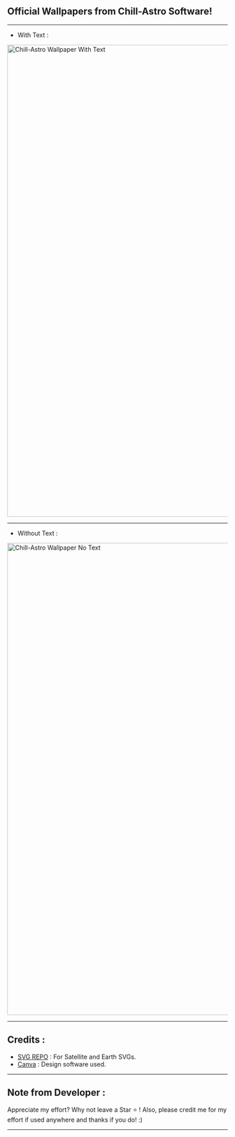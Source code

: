 ## Official Wallpapers from Chill-Astro Software!

---

- With Text :
  
<img width="1920" height="1080" alt="Chill-Astro Wallpaper With Text" src="https://github.com/user-attachments/assets/3a5db3c6-51dd-4b91-9121-2b0fc00bea1f" />

---

- Without Text :  

<img width="1920" height="1080" alt="Chill-Astro Wallpaper No Text" src="https://github.com/user-attachments/assets/0b32d156-5422-4b54-9979-07c3e9eefa25" />

---

## Credits :

- [SVG REPO](https://www.svgrepo.com/) : For Satellite and Earth SVGs.
- [Canva](https://canva.com) : Design software used.

---

## Note from Developer :

Appreciate my effort? Why not leave a Star ⭐ ! Also, please credit me for my effort if used anywhere and thanks if you do! :)

---
